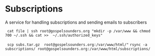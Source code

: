 # Subscriptions

A service for handling subscriptions and sending emails to subscribers


` cat file | ssh root@gospelsounders.org "mkdir -p /var/www && chmod 700 ~/.ssh && cat >>  ~/.ssh/authorized_keys"`


` scp subs.tar.gz  root@gospelsounders.org:/var/www/html/"`
`rsync -a subscriptions/ root@gospelsounders.org:/var/www/html/subscriptions/`